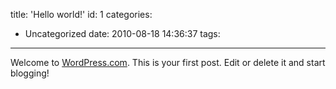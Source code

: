 title: 'Hello world!'
id: 1
categories:
  - Uncategorized
date: 2010-08-18 14:36:37
tags:
---

Welcome to [WordPress.com](http://wordpress.com/). This is your first post. Edit or delete it and start blogging!